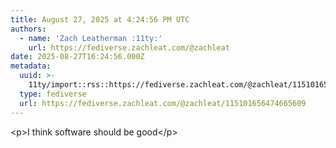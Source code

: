 ```yaml
---
title: August 27, 2025 at 4:24:56 PM UTC
authors:
  - name: 'Zach Leatherman :11ty:'
    url: https://fediverse.zachleat.com/@zachleat
date: 2025-08-27T16:24:56.000Z
metadata:
  uuid: >-
    11ty/import::rss::https://fediverse.zachleat.com/@zachleat/115101656474665609
  type: fediverse
  url: https://fediverse.zachleat.com/@zachleat/115101656474665609
---
```

\<p>I think software should be good\</p>